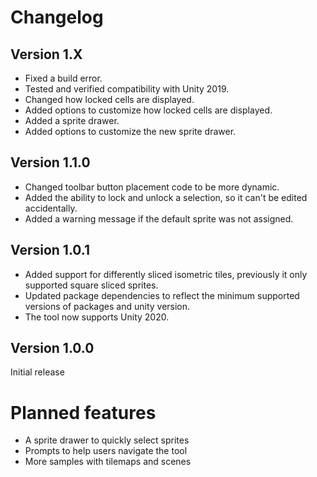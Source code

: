 # <!-- {docsify-ignore} -->
# Changelog

## Version 1.X

- Fixed a build error.
- Tested and verified compatibility with Unity 2019.
- Changed how locked cells are displayed.
- Added options to customize how locked cells are displayed.
- Added a sprite drawer.
- Added options to customize the new sprite drawer.

## Version 1.1.0

- Changed toolbar button placement code to be more dynamic.
- Added the ability to lock and unlock a selection, so it can't be edited accidentally.
- Added a warning message if the default sprite was not assigned.

## Version 1.0.1

- Added support for differently sliced isometric tiles, previously it only supported square sliced sprites.
- Updated package dependencies to reflect the minimum supported versions of packages and unity version.
- The tool now supports Unity 2020.

## Version 1.0.0

Initial release

# Planned features

- A sprite drawer to quickly select sprites
- Prompts to help users navigate the tool
- More samples with tilemaps and scenes
